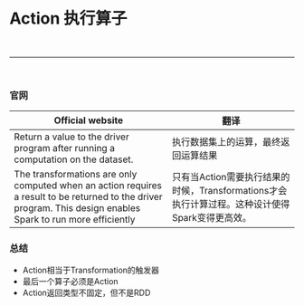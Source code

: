 # Action 执行算子

<br>

---

<br>

### 官网
| Official website| 翻译                                              |
|---|-------------------------------------------------|
|Return a value to the driver program after running a computation on the dataset.| 执行数据集上的运算，最终返回运算结果                          |
|The transformations are only computed when an action requires a result to be returned to the driver program. This design enables Spark to run more efficiently| 只有当Action需要执行结果的时候，Transformations才会执行计算过程。这种设计使得Spark变得更高效。|


### 总结
- Action相当于Transformation的触发器
- 最后一个算子必须是Action
- Action返回类型不固定，但不是RDD




